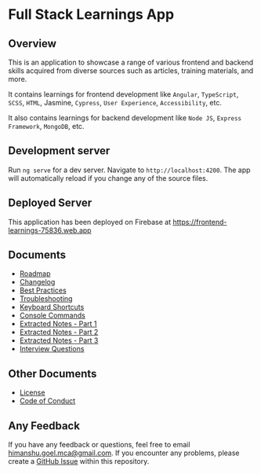 # Full Stack Learnings App

## Overview

This is an application to showcase a range of various frontend and backend skills acquired from diverse sources such as articles, training materials, and more.

It contains learnings for frontend development like `Angular`, `TypeScript`, `SCSS`, `HTML`, Jasmine, `Cypress`, `User Experience`, `Accessibility`, etc.

It also contains learnings for backend development like `Node JS`, `Express Framework`, `MongoDB`, etc.

## Development server

Run `ng serve` for a dev server. Navigate to `http://localhost:4200`. The app will automatically reload if you change any of the source files.

## Deployed Server

This application has been deployed on Firebase at <https://frontend-learnings-75836.web.app>

## Documents

- [Roadmap](./ROADMAP.md)
- [Changelog](./CHANGELOG.md)
- [Best Practices](./docs/BEST_PRACTICES.md)
- [Troubleshooting](./docs/TROUBLESHOOTING.md)
- [Keyboard Shortcuts](./docs/KEYBOARD_SHORTCUTS.md)
- [Console Commands](./docs/CONSOLE_COMMANDS.md)
- [Extracted Notes - Part 1](./docs/EXTRACTED_NOTES_PART1.md)
- [Extracted Notes - Part 2](./docs/EXTRACTED_NOTES_PART2.md)
- [Extracted Notes - Part 3](./docs/EXTRACTED_NOTES_PART3.md)
- [Interview Questions](./docs/INTERVIEW_QUESTIONS.md)

## Other Documents

- [License](./LICENSE)
- [Code of Conduct](./CODE_OF_CONDUCT.md)

## Any Feedback

If you have any feedback or questions, feel free to email <himanshu.goel.mca@gmail.com>. If you encounter any problems, please create a [GitHub Issue](https://github.com/HimanshuGoel/full-stack-learning-app/issues/new/choose) within this repository.

